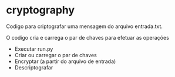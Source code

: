 # cryptography
Codigo para criptografar uma mensagem do arquivo entrada.txt.

O codigo cria e carrega o par de chaves para efetuar as operações

* Executar run.py
* Criar ou carregar o par de chaves
* Encryptar (a partir do arquivo de entrada)
* Descriptografar